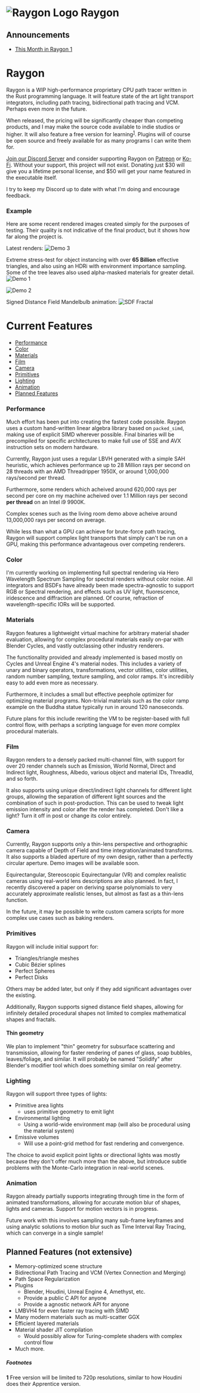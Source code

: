 ![Raygon Logo][logo] Raygon
===========================

## Announcements

* [This Month in Raygon 1](./blogs/month-1.md)

# Raygon

Raygon is a WIP high-performance proprietary CPU path tracer written in the Rust programming language. It will feature state of the art light transport integrators, including path tracing, bidirectional path tracing and VCM. Perhaps even more in the future.

When released, the pricing will be significantly cheaper than competing products, and I may make the source code available to indie studios or higher. It will also feature a free version for learning<sup>[1](#f1)</sup>. Plugins will of course be open source and freely available for as many programs I can write them for.

[Join our Discord Server](https://discord.gg/Y54gQxH) and consider supporting Raygon on [Patreon](https://www.patreon.com/raygon) or [Ko-Fi](https://www.ko-fi.com/raygon). Without your support, this project will not exist. Donating just $30 will give you a lifetime personal license, and $50 will get your name featured in the executable itself.

I try to keep my Discord up to date with what I'm doing and encourage feedback.

### Example

Here are some recent rendered images created simply for the purposes of testing. Their quality is not indicative of the final product, but it shows how far along the project is.

Latest renders:
![Demo 3][latest_demo3]

Extreme stress-test for object instancing with over **65 Billion** effective triangles, and also using an HDRi with environment importance sampling. Some of the tree leaves also used alpha-masked materials for greater detail.
![Demo 1][latest_demo1]

![Demo 2][latest_demo2]

Signed Distance Field Mandelbulb animation:
![SDF Fractal][fractal2]

# Current Features

* [Performance](#performance)
* [Color](#color)
* [Materials](#materials)
* [Film](#film)
* [Camera](#camera)
* [Primitives](#primitives)
* [Lighting](#lighting)
* [Animation](#animation)
* [Planned Features](#planned-features-not-extensive)

### Performance

Much effort has been put into creating the fastest code possible. Raygon uses a custom hand-written linear algebra library based on `packed_simd`, making use of explicit SIMD wherever possible. Final binaries will be precompiled for specific architectures to make full use of SSE and AVX instruction sets on modern hardware.

Currently, Raygon just uses a regular LBVH generated with a simple SAH heuristic, which achieves performance up to 28 Million rays per second on 28 threads with an AMD Threadripper 1950X, or around 1,000,000 rays/second per thread.

Furthermore, some renders which acheived around 620,000 rays per second per core on my machine acheived over 1.1 Million rays per second **per thread** on an Intel i9 9900K.

Complex scenes such as the living room demo above acheive around 13,000,000 rays per second on average.

While less than what a GPU can achieve for brute-force path tracing, Raygon will support complex light transports that simply can't be run on a GPU, making this performance advantageous over competing renderers.

### Color

I'm currently working on implementing full spectral rendering via Hero Wavelength Spectrum Sampling for spectral renders without color noise. All integrators and BSDFs have already been made spectra-agnostic to support RGB or Spectral rendering, and effects such as UV light, fluorescence, iridescence and diffraction are planned. Of course, refraction of wavelength-specific IORs will be supported.

### Materials

Raygon features a lightweight virtual machine for arbitrary material shader evaluation, allowing for complex procedural materials easily on-par with Blender Cycles, and vastly outclassing other industry renderers.

The functionality provided and already implemented is based mostly on Cycles and Unreal Engine 4's material nodes. This includes a variety of unary and binary operators, transformations, vector utilities, color utilities, random number sampling, texture sampling, and color ramps. It's incrediibly easy to add even more as necessary.

Furthermore, it includes a small but effective peephole optimizer for optimizing material programs. Non-trivial materials such as the color ramp example on the Buddha statue typically run in around 120 nanoseconds.

Future plans for this include rewriting the VM to be register-based with full control flow, with perhaps a scripting language for even *more* complex procedural materials.

### Film

Raygon renders to a densely packed multi-channel film, with support for over 20 render channels such as Emission, World Normal, Direct and Indirect light, Roughness, Albedo, various object and material IDs, ThreadId, and so forth.

It also supports using unique direct/indirect light channels for different light groups, allowing the separation of different light sources and the combination of such in post-production. This can be used to tweak light emission intensity and color after the render has completed. Don't like a light? Turn it off in post or change its color entirely.

### Camera

Currently, Raygon supports only a thin-lens perspective and orthographic camera capable of Depth of Field and time integration/animated transforms. It also supports a bladed aperture of my own design, rather than a perfectly circular aperture. Demo images will be available soon.

Equirectangular, Stereoscopic Equirectangular (VR) and complex realistic cameras using real-world lens descriptions are also planned. In fact, I recently discovered a paper on deriving sparse polynomials to very accurately approximate realistic lenses, but almost as fast as a thin-lens function.

In the future, it may be possible to write custom camera scripts for more complex use cases such as baking renders.

### Primitives

Raygon will include initial support for:

* Triangles/triangle meshes
* Cubic Bézier splines
* Perfect Spheres
* Perfect Disks

Others may be added later, but only if they add significant advantages over the existing.

Additionally, Raygon supports signed distance field shapes, allowing for infinitely detailed procedural shapes not limited to complex mathematical shapes and fractals.

#### Thin geometry

We plan to implement "thin" geometry for subsurface scattering and transmission, allowing for faster rendering of panes of glass, soap bubbles, leaves/foliage, and similar. It will probably be named "Solidify" after Blender's modifier tool which does something similar on real geometry.

### Lighting

Raygon will support three types of lights:

* Primitive area lights
    - uses primitive geometry to emit light
* Environmental lighting
    - Using a world-wide environment map (will also be procedural using the material system)
* Emissive volumes
    - Will use a point-grid method for fast rendering and convergence.

The choice to avoid explicit point lights or directional lights was mostly because they don't offer much more than the above, but introduce subtle problems with the Monte-Carlo integration in real-world scenes.

### Animation

Raygon already partially supports integrating through time in the form of animated transformations, allowing for accurate motion blur of shapes, lights and cameras. Support for motion vectors is in progress.

Future work with this involves sampling many sub-frame keyframes and using analytic solutions to motion blur such as Time Interval Ray Tracing, which can converge in a single sample!

## Planned Features (not extensive)

* Memory-optimized scene structure
* Bidirectional Path Tracing and VCM (Vertex Connection and Merging)
* Path Space Regularization
* Plugins
    * Blender, Houdini, Unreal Engine 4, Amethyst, etc.
    * Provide a public C API for anyone
    * Provide a agnostic network API for anyone
* LMBVH4 for even faster ray tracing with SIMD
* Many modern materials such as multi-scatter GGX
* Efficient layered materials
* Material shader JIT compilation
    * Would possibly allow for Turing-complete shaders with complex control flow
* Much more.

##### Footnotes

<b id="f1">1</b> Free version will be limited to 720p resolutions, similar to how Houdini does their Apprentice version.

[logo]: ./assets/logo48.png "Raygon Logo"
[latest_demo1]: ./assets/test216.png "Latest test render"
[latest_demo2]: ./assets/test173.png "Latest test render"
[latest_demo3]: ./assets/test198.png "Latest test render"
[fractal2]: ./assets/fractal2.gif "Fractal"